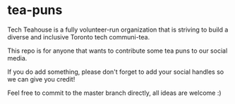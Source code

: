 # tea-puns

Tech Teahouse is a fully volunteer-run organization that is striving to build a diverse and inclusive Toronto tech communi-tea. 

This repo is for anyone that wants to contribute some tea puns to our social media.

If you do add something, please don't forget to add your social handles so we can give you credit!

Feel free to commit to the master branch directly, all ideas are welcome :)
